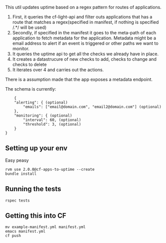 This util updates uptime based on a regex pattern for routes of applications.

1. First, it queries the cf-light-api and filter outs applications that has a route that matches a regex(specified in manifest, if nothing is specified /.*/ will be used)
2. Secondly, if specified in the manifest it goes to the meta-path of each application to fetch metadata for the application.
   Metadata might be a email address to alert if an event is triggered or other paths we want to monitor.
3. It queries the uptime api to get all the checks we already have in place.
4. It creates a datastrucure of new checks to add, checks to change and checks to delete
5. It iterates over 4 and carries out the actions.


There is a assumption made that the app exposes a metadata endpoint.

The schema is currently:

```
	{
    "alerting": { (optional)
		"emails": ["email@domain.com", "email2@domain.com"] (optional)
	},
    "monitoring": { (optional)
        "interval": 60, (optional)
        "threshold": 3, (optional)
    }
}
```

## Setting up your env
Easy peasy

	rvm use 2.0.0@cf-apps-to-uptime --create
	bundle install

## Running the tests

	rspec tests

## Getting this into CF

	mv example-manifest.yml manifest.yml
	emacs manifest.yml
	cf push
